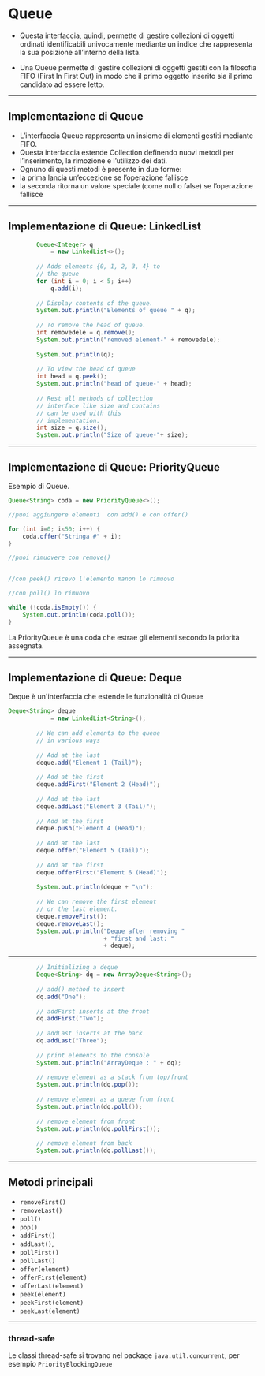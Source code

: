 # Queue

* Questa interfaccia, quindi, permette di gestire collezioni di oggetti ordinati identificabili univocamente mediante un indice che rappresenta la sua posizione all’interno della lista.

* Una Queue permette di gestire collezioni di oggetti gestiti con la filosofia FIFO (First In First Out) in modo che il primo oggetto inserito sia il primo candidato ad essere letto.


---

## Implementazione di Queue

* L’interfaccia Queue rappresenta un insieme di elementi gestiti mediante FIFO. 
* Questa interfaccia estende Collection definendo nuovi metodi per l’inserimento, la rimozione e l’utilizzo dei dati. 
* Ognuno di questi metodi è presente in due forme:
* la prima lancia un’eccezione se l’operazione fallisce
* la seconda ritorna un valore speciale (come null o false) se l’operazione fallisce

---

## Implementazione di Queue: LinkedList

```java
        Queue<Integer> q
            = new LinkedList<>();
 
        // Adds elements {0, 1, 2, 3, 4} to
        // the queue
        for (int i = 0; i < 5; i++)
            q.add(i);
 
        // Display contents of the queue.
        System.out.println("Elements of queue " + q);
 
        // To remove the head of queue.
        int removedele = q.remove();
        System.out.println("removed element-" + removedele);
 
        System.out.println(q);
 
        // To view the head of queue
        int head = q.peek();
        System.out.println("head of queue-" + head);
 
        // Rest all methods of collection
        // interface like size and contains
        // can be used with this
        // implementation.
        int size = q.size();
        System.out.println("Size of queue-"+ size);

```

---

## Implementazione di Queue: PriorityQueue

Esempio di Queue.

```java
Queue<String> coda = new PriorityQueue<>();

//puoi aggiungere elementi  con add() e con offer()

for (int i=0; i<50; i++) {
	coda.offer("Stringa #" + i);
}

//puoi rimuovere con remove()


//con peek() ricevo l'elemento manon lo rimuovo

//con poll() lo rimuovo

while (!coda.isEmpty()) {
	System.out.println(coda.poll());
}
```

La PriorityQueue è una coda che estrae gli elementi secondo la priorità assegnata.

---

## Implementazione di Queue: Deque

Deque è un'interfaccia che estende le funzionalità di Queue

```java
Deque<String> deque
            = new LinkedList<String>();
  
        // We can add elements to the queue
        // in various ways
  
        // Add at the last
        deque.add("Element 1 (Tail)");
  
        // Add at the first
        deque.addFirst("Element 2 (Head)");
  
        // Add at the last
        deque.addLast("Element 3 (Tail)");
  
        // Add at the first
        deque.push("Element 4 (Head)");
  
        // Add at the last
        deque.offer("Element 5 (Tail)");
  
        // Add at the first
        deque.offerFirst("Element 6 (Head)");
  
        System.out.println(deque + "\n");
  
        // We can remove the first element
        // or the last element.
        deque.removeFirst();
        deque.removeLast();
        System.out.println("Deque after removing "
                           + "first and last: "
                           + deque);
```

---

```java
        // Initializing a deque
        Deque<String> dq = new ArrayDeque<String>();
 
        // add() method to insert
        dq.add("One");
 
        // addFirst inserts at the front
        dq.addFirst("Two");
 
        // addLast inserts at the back
        dq.addLast("Three");
 
        // print elements to the console
        System.out.println("ArrayDeque : " + dq);
 
        // remove element as a stack from top/front
        System.out.println(dq.pop());
 
        // remove element as a queue from front
        System.out.println(dq.poll());
 
        // remove element from front
        System.out.println(dq.pollFirst());
 
        // remove element from back
        System.out.println(dq.pollLast());
```

---

## Metodi principali


* `removeFirst()`
* `removeLast()`
* `poll()`
* `pop()`
* `addFirst()`
* `addLast()`,
* `pollFirst()`
* `pollLast()`
* `offer(element)`
* `offerFirst(element)`
* `offerLast(element)`
* `peek(element)`
* `peekFirst(element)`
* `peekLast(element)`

---

### thread-safe

Le classi thread-safe si trovano nel package `java.util.concurrent`, per esempio `PriorityBlockingQueue`
